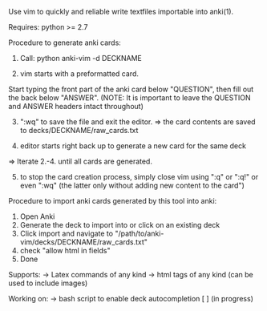 Use vim to quickly and reliable write textfiles importable into anki(1).

Requires: python >= 2.7

Procedure to generate anki cards:

1. Call: python anki-vim -d DECKNAME

2. vim starts with a preformatted card.

Start typing the front part of the anki card below "QUESTION", then fill out 
the back below "ANSWER". (NOTE: It is important to leave the QUESTION and ANSWER
headers intact throughout)

3. ":wq" to save the file and exit the editor.
=> the card contents are saved to decks/DECKNAME/raw_cards.txt

4. editor starts right back up to generate a new card for the same deck

=> Iterate 2.-4. until all cards are generated.

5. to stop the card creation process, simply close vim using ":q" or ":q!" or 
even ":wq" (the latter only without adding new content to the card")

Procedure to import anki cards generated by this tool into anki:

1. Open Anki
2. Generate the deck to import into or click on an existing deck
3. Click import and navigate to
   "/path/to/anki-vim/decks/DECKNAME/raw_cards.txt"
4. check "allow html in fields"
5. Done


Supports:
-> Latex commands of any kind
-> html tags of any kind (can be used to include images)


Working on:
-> bash script to enable deck autocompletion [ ] (in progress)
